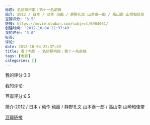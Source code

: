 ```yaml
---
标题: 名侦探柯南：第十一名前锋
简介: 2012 / 日本 / 动作 动画 / 静野孔文 山本泰一郎 / 高山南 山崎和佳奈
豆瓣评分: '6.5'
链接: https://movie.douban.com/subject/6984051/
创建时间: '2012-10-04 22:37:49'
我的评分: '3.0'
标签:
评论:
date: 2012-10-04 22:37:49
title: 看了电影 - 名侦探柯南：第十一名前锋
tags: [电影]
categories: []
---
```


我的评分:3.0

我的评论:

豆瓣评分:6.5

简介:2012 / 日本 / 动作 动画 / 静野孔文 山本泰一郎 / 高山南 山崎和佳奈

[豆瓣链接](https://movie.douban.com/subject/6984051/)

